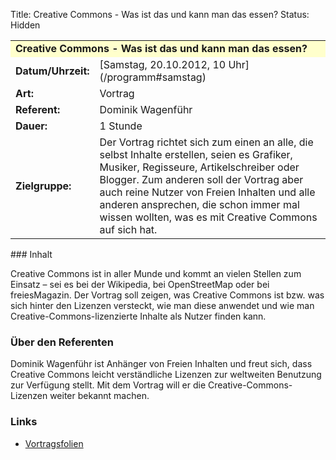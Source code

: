 Title: Creative Commons - Was ist das und kann man das essen?
Status: Hidden

<table border="0" cellpadding="3" cellspacing="0" width="100%">
<tr>
<td colspan="3" style="font-weight: bold; background-color: #ffffcc;">
Creative Commons - Was ist das und kann man das essen?

</td>
</tr>
<tr>
<td style="font-weight: bold;">
Datum/Uhrzeit:

</td>
<td>
[Samstag, 20.10.2012, 10 Uhr](/programm#samstag)

</td>
</tr>
<tr>
<td style="font-weight: bold;">
Art:

</td>
<td>
Vortrag

</td>
</tr>
<tr>
<td style="font-weight: bold;">
Referent:

</td>
<td>
Dominik Wagenführ

</td>
</tr>
<tr>
<td style="font-weight: bold;">
Dauer:

</td>
<td>
1 Stunde

</td>
</tr>
<tr>
<td style="font-weight: bold;">
Zielgruppe:

</td>
<td>
Der Vortrag richtet sich zum einen an alle, die selbst Inhalte
erstellen, seien es Grafiker, Musiker, Regisseure, Artikelschreiber oder
Blogger. Zum anderen soll der Vortrag aber auch reine Nutzer von Freien
Inhalten und alle anderen ansprechen, die schon immer mal wissen
wollten, was es mit Creative Commons auf sich hat.

</td>
</tr>
</table>
### Inhalt

Creative Commons ist in aller Munde und kommt an vielen Stellen zum
Einsatz – sei es bei der Wikipedia, bei OpenStreetMap oder bei
freiesMagazin. Der Vortrag soll zeigen, was Creative Commons ist bzw.
was sich hinter den Lizenzen versteckt, wie man diese anwendet und wie
man Creative-Commons-lizenzierte Inhalte als Nutzer finden kann.

### Über den Referenten

Dominik Wagenführ ist Anhänger von Freien Inhalten und freut sich, dass
Creative Commons leicht verständliche Lizenzen zur weltweiten Benutzung
zur Verfügung stellt. Mit dem Vortrag will er die
Creative-Commons-Lizenzen weiter bekannt machen.

### Links

-   [Vortragsfolien](http://www.deesaster.org/creativecommons.php)


